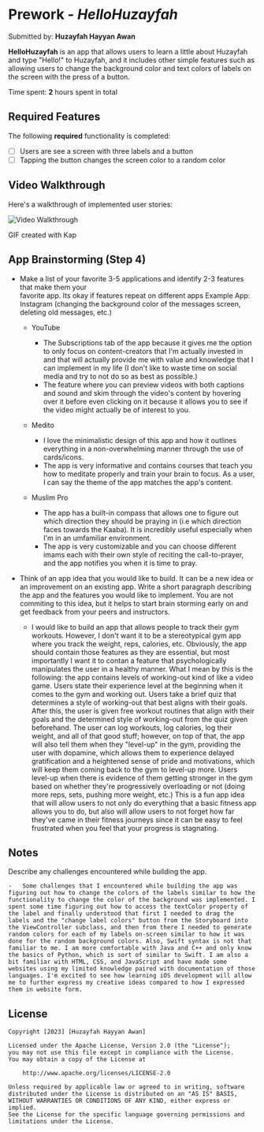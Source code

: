 # Prework - *HelloHuzayfah*

Submitted by: **Huzayfah Hayyan Awan**

**HelloHuzayfah** is an app that allows users to learn a little about Huzayfah and type "Hello!" to Huzayfah, and it includes other simple features such as allowing users to change the background color and text colors of labels on the screen with the press of a button. 

Time spent: **2** hours spent in total

## Required Features

The following **required** functionality is completed:

- [ ] Users are see a screen with three labels and a button
- [ ] Tapping the button changes the screen color to a random color
 
## Video Walkthrough

Here's a walkthrough of implemented user stories:

<img src='https://imgur.com/a/lfCiuUz' title='Video Walkthrough' width='' alt='Video Walkthrough' />

<!-- GIF tool you used! -->
GIF created with Kap

## App Brainstorming (Step 4)

 -  Make a list of your favorite 3-5 applications and identify 2-3 features that make them your  
    favorite app. Its okay if features repeat on different apps Example App: Instagram (changing the background color of the 
    messages screen, deleting old messages, etc.)
    
    - YouTube
        -   The Subscriptions tab of the app because it gives me the option to only focus on content-creators that I'm actually invested in and that will actually provide me with value and knowledge that I can implement in my life (I don't like to waste time on social media and try to not do so as best as possible.)
        -   The feature where you can preview videos with both captions and sound and skim through the video's content by hovering over it before even clicking on it because it allows you to see if the video might actually be of interest to you.
        
    - Medito
        -   I love the minimalistic design of this app and how it outlines everything in a non-overwhelming manner through the use of cards/icons.
        -   The app is very informative and contains courses that teach you how to meditate properly and train your brain to focus. As a user, I can say the theme of the app matches the app's content.
        
        
    - Muslim Pro
        -   The app has a built-in compass that allows one to figure out which direction they should be praying in (i.e which direction faces towards the Kaaba). It is incredibly useful especially when I'm in an umfamiliar environment.
        -   The app is very customizable and you can choose different imams each with their own style of reciting the call-to-prayer, and the app notifies you when it is time to pray.

-   Think of an app idea that you would like to build. It can be a new idea or an improvement on an existing app. Write a short paragraph describing the app and the features you would like to implement. You are not commiting to this idea, but it helps to start brain storming early on and get feedback from your peers and instructors.

    -   I would like to build an app that allows people to track their gym workouts. However, I don't want it to be a stereotypical gym app where you track the weight, reps, calories, etc. Obviously, the app should contain those features as they are essential, but most importantly I want it to contan a feature that psychologically manipulates the user in a healthy manner. What I mean by this is the following: the app contains levels of working-out kind of like a video game. Users state their experience level at the beginning when it comes to the gym and working out. Users take a brief quiz that determines a style of working-out that best aligns with their goals. After this, the user is given free workout routines that align with their goals and the determined style of working-out from the quiz given beforehand. The user can log workouts, log calories, log their weight, and all of that good stuff; however, on top of that, the app will also tell them when they "level-up" in the gym, providing the user with dopamine, which allows them to experience delayed gratification and a heightened sense of pride and motivations, which will keep them coming back to the gym to level-up more. Users level-up when there is evidence of them getting stronger in the gym based on whether they're progressively overloading or not (doing more reps, sets, pushing more weight, etc.) This is a fun app idea that will allow users to not only do everything that a basic fitness app allows you to do, but also will allow users to not forget how far they've came in their fitness journeys since it can be easy to feel frustrated when you feel that your progress is stagnating.


## Notes

Describe any challenges encountered while building the app.

    -   Some challenges that I encountered while building the app was figuring out how to change the colors of the labels similar to how the functionality to change the color of the background was implemented. I spent some time figuring out how to access the textColor property of the label and finally understood that first I needed to drag the labels and the "change label colors" button from the Storyboard into the ViewController subclass, and then from there I needed to generate random colors for each of my labels on-screen similar to how it was done for the random background colors. Also, Swift syntax is not that familiar to me. I am more comfortable with Java and C++ and only know the basics of Python, which is sort of similar to Swift. I am also a bit familiar with HTML, CSS, and JavaScript and have made some websites using my limited knowledge paired with documentation of those languages. I'm excited to see how learning iOS development will allow me to further express my creative ideas compared to how I expressed them in website form.

## License

    Copyright [2023] [Huzayfah Hayyan Awan]

    Licensed under the Apache License, Version 2.0 (the "License");
    you may not use this file except in compliance with the License.
    You may obtain a copy of the License at

        http://www.apache.org/licenses/LICENSE-2.0

    Unless required by applicable law or agreed to in writing, software
    distributed under the License is distributed on an "AS IS" BASIS,
    WITHOUT WARRANTIES OR CONDITIONS OF ANY KIND, either express or implied.
    See the License for the specific language governing permissions and
    limitations under the License.

